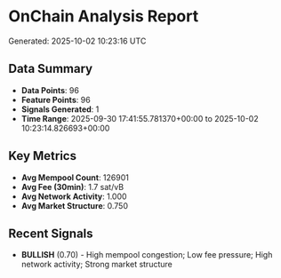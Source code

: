 # OnChain Analysis Report
Generated: 2025-10-02 10:23:16 UTC

## Data Summary
- **Data Points**: 96
- **Feature Points**: 96
- **Signals Generated**: 1
- **Time Range**: 2025-09-30 17:41:55.781370+00:00 to 2025-10-02 10:23:14.826693+00:00

## Key Metrics
- **Avg Mempool Count**: 126901
- **Avg Fee (30min)**: 1.7 sat/vB
- **Avg Network Activity**: 1.000
- **Avg Market Structure**: 0.750

## Recent Signals
- **BULLISH** (0.70) - High mempool congestion; Low fee pressure; High network activity; Strong market structure
